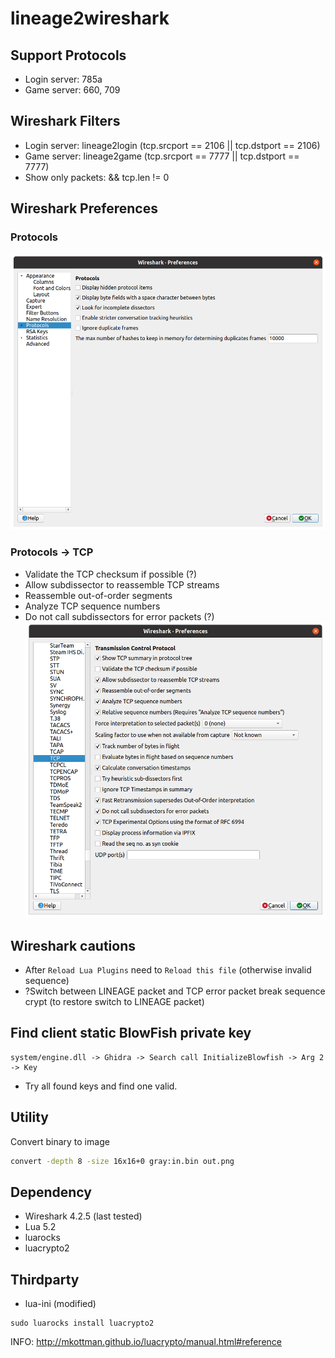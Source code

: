 # lineage2wireshark

## Support Protocols
* Login server: 785a
* Game server: 660, 709

## Wireshark Filters
* Login server: lineage2login (tcp.srcport == 2106 || tcp.dstport == 2106)
* Game server: lineage2game (tcp.srcport == 7777 || tcp.dstport == 7777)
* Show only packets: && tcp.len != 0

## Wireshark Preferences
### Protocols
![Preferences](doc/wireshark_pref_prot.png)
### Protocols -> TCP
* Validate the TCP checksum if possible (?)
* Allow subdissector to reassemble TCP streams
* Reassemble out-of-order segments
* Analyze TCP sequence numbers
* Do not call subdissectors for error packets (?)
![Preferences](doc/wireshark_pref_tcp.png)

## Wireshark cautions
* After `Reload Lua Plugins` need to `Reload this file` (otherwise invalid sequence)
* ?Switch between LINEAGE packet and TCP error packet break sequence crypt
(to restore switch to LINEAGE packet)

## Find client static BlowFish private key
```
system/engine.dll -> Ghidra -> Search call InitializeBlowfish -> Arg 2 -> Key
```
* Try all found keys and find one valid.

## Utility
Convert binary to image
```sh
convert -depth 8 -size 16x16+0 gray:in.bin out.png
```

## Dependency
* Wireshark 4.2.5 (last tested)
* Lua 5.2
* luarocks
* luacrypto2

## Thirdparty
* lua-ini (modified)

```shell
sudo luarocks install luacrypto2
```

INFO: http://mkottman.github.io/luacrypto/manual.html#reference